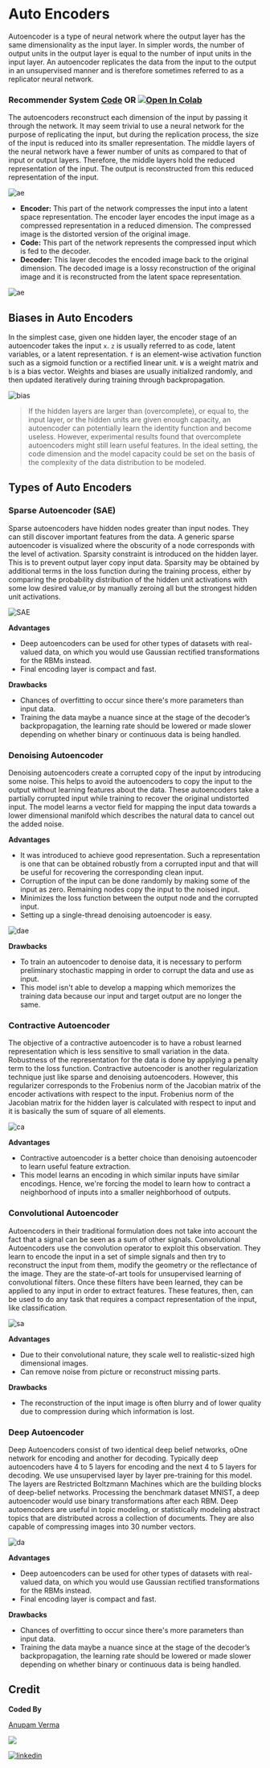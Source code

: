 # Auto Encoders

Autoencoder is a type of neural network where the output layer has the same dimensionality as the input layer. In simpler words, the number of output units in the output layer is equal to the number of input units in the input layer. An autoencoder replicates the data from the input to the output in an unsupervised manner and is therefore sometimes referred to as a replicator neural network.

### Recommender System [Code](https://github.com/anupam215769/Auto-Encoders-DL/blob/main/AutoEncoders.ipynb) OR <a href="https://colab.research.google.com/github/anupam215769/Auto-Encoders-DL/blob/main/AutoEncoders.ipynb"><img src="https://colab.research.google.com/assets/colab-badge.svg" alt="Open In Colab"></a>

The autoencoders reconstruct each dimension of the input by passing it through the network. It may seem trivial to use a neural network for the purpose of replicating the input, but during the replication process, the size of the input is reduced into its smaller representation. The middle layers of the neural network have a fewer number of units as compared to that of input or output layers. Therefore, the middle layers hold the reduced representation of the input. The output is reconstructed from this reduced representation of the input.

![ae](https://i.imgur.com/SxVbFpI.png)

- **Encoder:** This part of the network compresses the input into a latent space representation. The encoder layer encodes the input image as a compressed representation in a reduced dimension. The compressed image is the distorted version of the original image.
- **Code:** This part of the network represents the compressed input which is fed to the decoder.
- **Decoder:** This layer decodes the encoded image back to the original dimension. The decoded image is a lossy reconstruction of the original image and it is reconstructed from the latent space representation.

![ae](https://i.imgur.com/B4yr7yz.png)

## Biases in Auto Encoders

In the simplest case, given one hidden layer, the encoder stage of an autoencoder takes the input `x`. `z` is usually referred to as code, latent variables, or a latent representation. `f` is an element-wise activation function such as a sigmoid function or a rectified linear unit. `W`  is a weight matrix and `b`  is a bias vector. Weights and biases are usually initialized randomly, and then updated iteratively during training through backpropagation.

![bias](https://i.imgur.com/2CIaLSr.png)

> If the hidden layers are larger than (overcomplete), or equal to, the input layer, or the hidden units are given enough capacity, an autoencoder can potentially learn the identity function and become useless. However, experimental results found that overcomplete autoencoders might still learn useful features. In the ideal setting, the code dimension and the model capacity could be set on the basis of the complexity of the data distribution to be modeled.

## Types of Auto Encoders

### Sparse Autoencoder (SAE)

Sparse autoencoders have hidden nodes greater than input nodes. They can still discover important features from the data. A generic sparse autoencoder is visualized where the obscurity of a node corresponds with the level of activation. Sparsity constraint is introduced on the hidden layer. This is to prevent output layer copy input data. Sparsity may be obtained by additional terms in the loss function during the training process, either by comparing the probability distribution of the hidden unit activations with some low desired value,or by manually zeroing all but the strongest hidden unit activations.

![SAE](https://i.imgur.com/1yIMgbk.png)

**Advantages**

- Deep autoencoders can be used for other types of datasets with real-valued data, on which you would use Gaussian rectified transformations for the RBMs instead.
- Final encoding layer is compact and fast.


**Drawbacks**

- Chances of overfitting to occur since there's more parameters than input data.
- Training the data maybe a nuance since at the stage of the decoder’s backpropagation, the learning rate should be lowered or made slower depending on whether binary or continuous data is being handled.

### Denoising Autoencoder

Denoising autoencoders create a corrupted copy of the input by introducing some noise. This helps to avoid the autoencoders to copy the input to the output without learning features about the data. These autoencoders take a partially corrupted input while training to recover the original undistorted input. The model learns a vector field for mapping the input data towards a lower dimensional manifold which describes the natural data to cancel out the added noise.


**Advantages**

- It was introduced to achieve good representation. Such a representation is one that can be obtained robustly from a corrupted input and that will be useful for recovering the corresponding clean input.
- Corruption of the input can be done randomly by making some of the input as zero. Remaining nodes copy the input to the noised input.
- Minimizes the loss function between the output node and the corrupted input.
- Setting up a single-thread denoising autoencoder is easy.

![dae](https://i.imgur.com/gkcZhMI.png)

**Drawbacks**

- To train an autoencoder to denoise data, it is necessary to perform preliminary stochastic mapping in order to corrupt the data and use as input.
- This model isn't able to develop a mapping which memorizes the training data because our input and target output are no longer the same.

### Contractive Autoencoder

The objective of a contractive autoencoder is to have a robust learned representation which is less sensitive to small variation in the data. Robustness of the representation for the data is done by applying a penalty term to the loss function. Contractive autoencoder is another regularization technique just like sparse and denoising autoencoders. However, this regularizer corresponds to the Frobenius norm of the Jacobian matrix of the encoder activations with respect to the input. Frobenius norm of the Jacobian matrix for the hidden layer is calculated with respect to input and it is basically the sum of square of all elements.

![ca](https://i.imgur.com/YUqQRyy.png)

**Advantages**

- Contractive autoencoder is a better choice than denoising autoencoder to learn useful feature extraction.
- This model learns an encoding in which similar inputs have similar encodings. Hence, we're forcing the model to learn how to contract a neighborhood of inputs into a smaller neighborhood of outputs.

### Convolutional Autoencoder

Autoencoders in their traditional formulation does not take into account the fact that a signal can be seen as a sum of other signals. Convolutional Autoencoders use the convolution operator to exploit this observation. They learn to encode the input in a set of simple signals and then try to reconstruct the input from them, modify the geometry or the reflectance of the image. They are the state-of-art tools for unsupervised learning of convolutional filters. Once these filters have been learned, they can be applied to any input in order to extract features. These features, then, can be used to do any task that requires a compact representation of the input, like classification.

![sa](https://i.imgur.com/iOAQq3W.png)

**Advantages**

- Due to their convolutional nature, they scale well to realistic-sized high dimensional images.
- Can remove noise from picture or reconstruct missing parts.


**Drawbacks**

- The reconstruction of the input image is often blurry and of lower quality due to compression during which information is lost.

### Deep Autoencoder

Deep Autoencoders consist of two identical deep belief networks, oOne network for encoding and another for decoding. Typically deep autoencoders have 4 to 5 layers for encoding and the next 4 to 5 layers for decoding. We use unsupervised layer by layer pre-training for this model. The layers are Restricted Boltzmann Machines which are the building blocks of deep-belief networks. Processing the benchmark dataset MNIST, a deep autoencoder would use binary transformations after each RBM. Deep autoencoders are useful in topic modeling, or statistically modeling abstract topics that are distributed across a collection of documents. They are also capable of compressing images into 30 number vectors.

![da](https://i.imgur.com/JhqbgGo.png)

**Advantages**

- Deep autoencoders can be used for other types of datasets with real-valued data, on which you would use Gaussian rectified transformations for the RBMs instead.
- Final encoding layer is compact and fast.

**Drawbacks**

- Chances of overfitting to occur since there's more parameters than input data.
- Training the data maybe a nuance since at the stage of the decoder’s backpropagation, the learning rate should be lowered or made slower depending on whether binary or continuous data is being handled.

## Credit

**Coded By**

[Anupam Verma](https://github.com/anupam215769)

<a href="https://github.com/anupam215769/Auto-Encoders-DL/graphs/contributors">
  <img src="https://contributors-img.web.app/image?repo=anupam215769/Auto-Encoders-DL" />
</a>

[![linkedin](https://img.shields.io/badge/linkedin-0A66C2?style=for-the-badge&logo=linkedin&logoColor=white)](https://www.linkedin.com/in/anupam-verma-383855223/)
